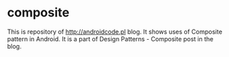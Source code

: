 # composite
This is repository of http://androidcode.pl blog. It shows uses of Composite pattern in Android. It is a part of Design Patterns - Composite post in the blog.
